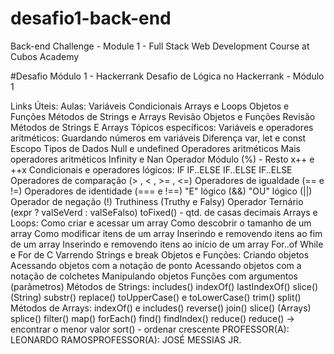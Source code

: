 # desafio1-back-end
Back-end Challenge - Module 1 - Full Stack Web Development Course at Cubos Academy

#Desafio Módulo 1 - Hackerrank
Desafio de Lógica no Hackerrank - Módulo 1

Links Úteis:
Aulas:
Variáveis
Condicionais
Arrays e Loops
Objetos e Funções
Métodos de Strings e Arrays
Revisão Objetos e Funções
Revisão Métodos de Strings E Arrays
Tópicos específicos:
Variáveis e operadores aritméticos:
Guardando números em variáveis
Diferença var, let e const
Escopo
Tipos de Dados
Null e undefined
Operadores aritméticos
Mais operadores aritméticos
Infinity e Nan
Operador Módulo (%) - Resto
x++ e ++x
Condicionais e operadores lógicos:
IF
IF..ELSE
IF..ELSE IF..ELSE
Operadores de comparação (> , < , >= , <=)
Operadores de igualdade (== e !=)
Operadores de identidade (=== e !==)
"E" lógico (&&)
"OU" lógico (||)
Operador de negação (!)
Truthiness (Truthy e Falsy)
Operador Ternário (expr ? valSeVerd : valSeFalso)
toFixed() - qtd. de casas decimais
Arrays e Loops:
Como criar e acessar um array
Como descobrir o tamanho de um array
Como modificar itens de um array
Inserindo e removendo itens ao fim de um array
Inserindo e removendo itens ao início de um array
For..of
While e For de C
Varrendo Strings e break
Objetos e Funções:
Criando objetos
Acessando objetos com a notação de ponto
Acessando objetos com a notação de colchetes
Manipulando objetos
Funções com argumentos (parâmetros)
Métodos de Strings:
includes()
indexOf()
lastIndexOf()
slice() (String)
substr()
replace()
toUpperCase() e toLowerCase()
trim()
split()
Métodos de Arrays:
indexOf() e includes()
reverse()
join()
slice() (Arrays)
splice()
filter()
map()
forEach()
find()
findIndex()
reduce()
reduce() -> encontrar o menor valor
sort() - ordenar crescente
PROFESSOR(A): LEONARDO RAMOSPROFESSOR(A): JOSÉ MESSIAS JR.
